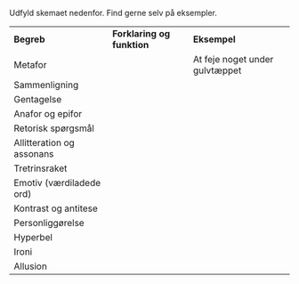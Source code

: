 Udfyld skemaet nedenfor. Find gerne selv på eksempler.

|                           |                            |                                |
| ------------------------- | -------------------------- | ------------------------------ |
| **Begreb**                | **Forklaring og funktion** | **Eksempel**                   |
| Metafor                   |                            | At feje noget under gulvtæppet |
| Sammenligning             |                            |                                |
| Gentagelse                |                            |                                |
| Anafor og epifor          |                            |                                |
| Retorisk spørgsmål        |                            |                                |
| Allitteration og assonans |                            |                                |
| Tretrinsraket             |                            |                                |
| Emotiv (værdiladede ord)  |                            |                                |
| Kontrast og antitese      |                            |                                |
| Personliggørelse          |                            |                                |
| Hyperbel                  |                            |                                |
| Ironi                     |                            |                                |
| Allusion                  |                            |                                |